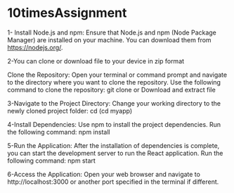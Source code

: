 # 10timesAssignment
1- Install Node.js and npm:
 Ensure that Node.js and npm (Node Package Manager) are installed on your machine. You can download them from https://nodejs.org/.

2-You can clone or download file to your device in zip format

Clone the Repository:
Open your terminal or command prompt and navigate to the directory where you want to clone the repository. Use the following command to clone the repository: git clone <repository-url>
or 
Download and extract file

3-Navigate to the Project Directory:
Change your working directory to the newly cloned project folder: cd <project-folder> (cd myapp)

4-Install Dependencies:
Use npm to install the project dependencies. Run the following command: npm install

5-Run the Application:
After the installation of dependencies is complete, you can start the development server to run the React application. Run the following command: npm start

6-Access the Application:
Open your web browser and navigate to http://localhost:3000 or another port specified in the terminal if different.

